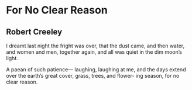 # For No Clear Reason
## Robert Creeley
I dreamt last night
the fright was over, that
the dust came, and then water,
and women and men, together
again, and all was quiet
in the dim moon’s light.

A paean of such patience—
laughing, laughing at me,
and the days extend over
the earth’s great cover,
grass, trees, and flower-
ing season, for no clear reason.